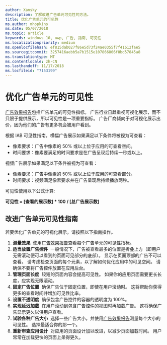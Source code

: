 ```yaml
---
author: Xansky
description: 了解改进广告单元可见性的方法。
title: 优化广告单元的可见性
ms.author: mhopkins
ms.date: 05/07/2018
ms.topic: article
keywords: windows 10, uwp, 广告, 指南, 可见性
ms.localizationpriority: medium
ms.openlocfilehash: ef815dab027f86e5d73f24ae0355f7f41612fae5
ms.sourcegitcommit: 3257416aebb5a7b1515e107866806f8bd57845a8
ms.translationtype: MT
ms.contentlocale: zh-CN
ms.lasthandoff: 11/17/2018
ms.locfileid: "7153199"
---
```

# <a name="optimize-the-viewability-of-your-ad-units"></a>优化广告单元的可见性

[广告效果报告](../publish/advertising-performance-report.md)包括广告单元的可见性指标。 广告行业日趋重视可视化展示，而不只限于提供展示，所以可见性是一项重要指标。 广告厂商倾向于对可视化展示出价，因为他们的广告有更多机会被用户看到。  

根据 IAB 可见性指南，横幅广告展示如果满足以下条件将被视为可查看：

* 像素要求：广告中像素的 50% 或以上位于应用的可查看空间。
* 时间要求：像素要满足的时间要求是在广告呈现后持续一秒或以上。

视频广告展示如果满足以下条件被视为可查看：

* 像素要求：广告中像素的 50% 或以上位于应用的可查看部分。
* 时间要求：视频满足像素要求并在广告呈现后持续播放两秒。

可见性使用以下公式计算:

**可见性 = [查看的展示数] * 100 / [总广告展示数]**

## <a name="guidelines-to-improve-ad-unit-viewability"></a>改进广告单元可见性指南

若要优化广告单元的可视化展示，请按照以下指南操作。

1. **测量效果**&nbsp;&nbsp;使用[广告效果报告](../publish/advertising-performance-report.md)查看每个广告单元的可见性指标。
2.  **适当放置广告控件**&nbsp;&nbsp;一般情况下，广告被查看最多的位置是折叠上方（即用户无需滚动便可以看到的页面可见部分的底部）。 显示在页面顶部的广告不可以查看。 请考虑检查页面的每个元素，以了解如何优化应用中的可见空间。 请确保不要将广告控件放置在应用后台。
3.  **管理页面长度**&nbsp;&nbsp;较短的页面内容会提高可见性。 如果你的应用页面需要更长长度，应实现无限滚动。
4.  **固定广告位置**&nbsp;&nbsp;确保广告位于固定位置，即使在用户滚动时。 这将帮助你获得更多的查看时间并增加可见性比率。
5.  **设置不透明度**&nbsp;&nbsp;确保包含广告控件的容器的透明度为 100%。
6.  **实现延迟加载**&nbsp;&nbsp;在用户滚动到包含广告控件的视图时再加载广告。 这将确保广告显示更久以供用户查看。
7.  **试验各种广告大小**&nbsp;&nbsp;选择一些广告大小，并使用[广告效果报告](../publish/advertising-performance-report.md)测量每个大小的可见性。 选择最适合你的那一个。
8.  **重新审查应用设计**&nbsp;&nbsp;对应用的页面设计加以改进，以减少页面加载时间。 用户常常在加载更快的页面上呆得更久。
